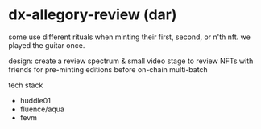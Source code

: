 # dx-allegory-review (dar)
some use different rituals when minting their first, second, or n'th nft. we played the guitar once.

design: create a review spectrum & small video stage to review NFTs with friends for pre-minting editions before on-chain multi-batch

tech stack
- huddle01
- fluence/aqua
- fevm
